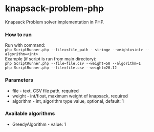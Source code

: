 # knapsack-problem-php
Knapsack Problem solver implementation in PHP.

### How to run
Run with command:<br/>
`php ScriptRunner.php --file=<file_path - string> --weight=<int> --algorithm=<int>`<br/>
Example (if script is run from main directory):<br/>
`php ScriptRunner.php --file=file.csv --weight=50 --algorithm=1`<br/>
`php ScriptRunner.php --file=file.csv --weight=20.12`

### Parameters
* file - text, CSV file path, required
* weight - int/float, maximum weight of knapsack, required
* algorithm - int, algorithm type value, optional, default: 1

### Available algorithms
* GreedyAlgorithm - value: 1
